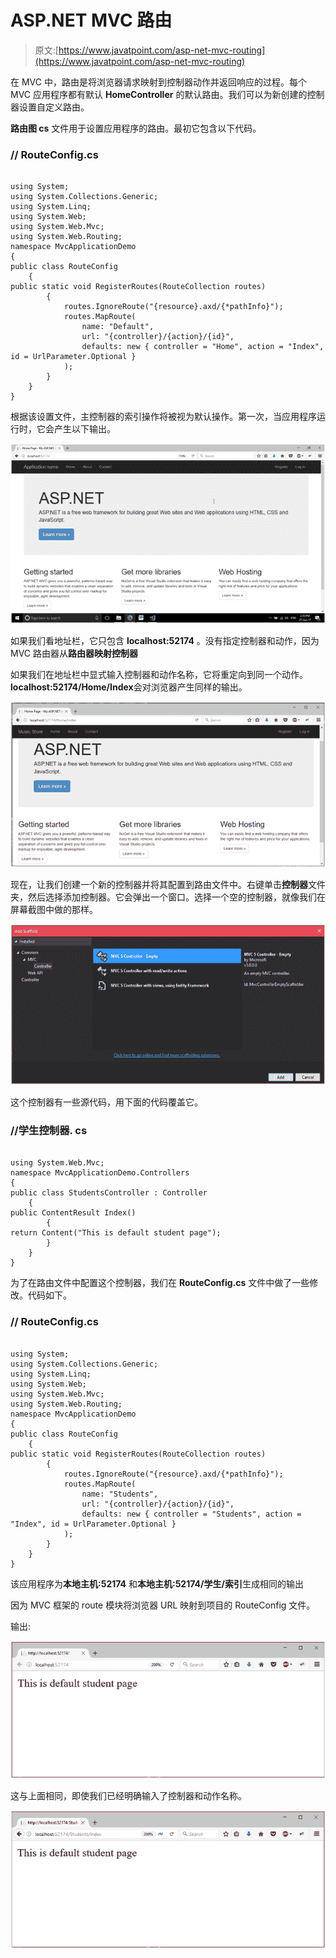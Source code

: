 # ASP.NET MVC 路由

> 原文:[https://www.javatpoint.com/asp-net-mvc-routing](https://www.javatpoint.com/asp-net-mvc-routing)

在 MVC 中，路由是将浏览器请求映射到控制器动作并返回响应的过程。每个 MVC 应用程序都有默认 **HomeController** 的默认路由。我们可以为新创建的控制器设置自定义路由。

**路由图 cs** 文件用于设置应用程序的路由。最初它包含以下代码。

### // RouteConfig.cs

```

using System;
using System.Collections.Generic;
using System.Linq;
using System.Web;
using System.Web.Mvc;
using System.Web.Routing;
namespace MvcApplicationDemo
{
public class RouteConfig
    {
public static void RegisterRoutes(RouteCollection routes)
        {
            routes.IgnoreRoute("{resource}.axd/{*pathInfo}");
            routes.MapRoute(
                name: "Default",
                url: "{controller}/{action}/{id}",
                defaults: new { controller = "Home", action = "Index", id = UrlParameter.Optional }
            );
        }
    }
}

```

根据该设置文件，主控制器的索引操作将被视为默认操作。第一次，当应用程序运行时，它会产生以下输出。

![ASP Routing 1](img/d51dfbd3e80d2992346303ac21f3422e.png)

如果我们看地址栏，它只包含 **localhost:52174** 。没有指定控制器和动作，因为 MVC 路由器从**路由器映射控制器**

如果我们在地址栏中显式输入控制器和动作名称，它将重定向到同一个动作。**localhost:52174/Home/Index**会对浏览器产生同样的输出。

![ASP Routing 2](img/00f7716944ea5374f26360744ea3141a.png)

现在，让我们创建一个新的控制器并将其配置到路由文件中。右键单击**控制器**文件夹，然后选择添加控制器。它会弹出一个窗口。选择一个空的控制器，就像我们在屏幕截图中做的那样。

![ASP Routing 3](img/b0e39ebd0e43c344ba17dbc947f476ab.png)

这个控制器有一些源代码，用下面的代码覆盖它。

### //学生控制器. cs

```

using System.Web.Mvc;
namespace MvcApplicationDemo.Controllers
{
public class StudentsController : Controller
    {
public ContentResult Index()
        {
return Content("This is default student page");
        }
    }
}

```

为了在路由文件中配置这个控制器，我们在 **RouteConfig.cs** 文件中做了一些修改。代码如下。

### // RouteConfig.cs

```

using System;
using System.Collections.Generic;
using System.Linq;
using System.Web;
using System.Web.Mvc;
using System.Web.Routing;
namespace MvcApplicationDemo
{
public class RouteConfig
    {
public static void RegisterRoutes(RouteCollection routes)
        {
            routes.IgnoreRoute("{resource}.axd/{*pathInfo}");
            routes.MapRoute(
                name: "Students",
                url: "{controller}/{action}/{id}",
                defaults: new { controller = "Students", action = "Index", id = UrlParameter.Optional }
            );
        }
    }
}

```

该应用程序为**本地主机:52174** 和**本地主机:52174/学生/索引**生成相同的输出

因为 MVC 框架的 route 模块将浏览器 URL 映射到项目的 RouteConfig 文件。

输出:

![ASP Routing 4](img/d106a122f8ad1184125d8ce94dd856f4.png)

这与上面相同，即使我们已经明确输入了控制器和动作名称。

![ASP Routing 5](img/bf1cea3a8b9ff3a03b05f6cf722d8f55.png)